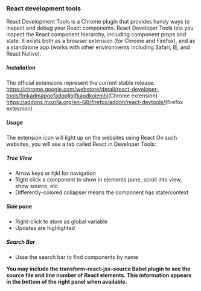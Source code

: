 ### React development tools
React Development Tools is a Chrome plugin that provides handy ways to inspect and debug your React components.
React Developer Tools lets you inspect the React component hierarchy, including component props and state. It exists both as a browser extension (for Chrome and Firefox), and as a standalone app (works with other environments including Safari, IE, and React Native).

##### Installation
The official extensions represent the current stable release.
<https://chrome.google.com/webstore/detail/react-developer-tools/fmkadmapgofadopljbjfkapdkoienihi>(Chrome extension)
<https://addons.mozilla.org/en-GB/firefox/addon/react-devtools/>(firefox extesnion)

##### Usage
The extension icon will light up on the websites using React
On such websites, you will see a tab called React in Developer Tools:

##### Tree View
- Arrow keys or hjkl for navigation
- Right click a component to show in elements pane, scroll into view, show source, etc.
- Differently-colored collapser means the component has state/context

##### Side pane
- Right-click to store as global variable
- Updates are highlighted

##### Search Bar
- Usse the search bar to find components by name


**You may include the transform-react-jsx-source Babel plugin to see the source file and line number of React elements. This information appears in the bottom of the right panel when available.**